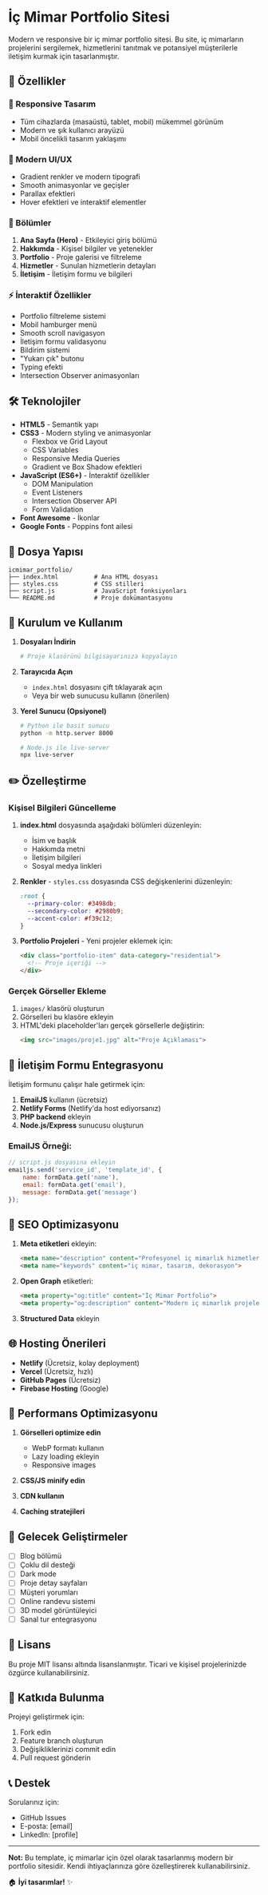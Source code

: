 # İç Mimar Portfolio Sitesi

Modern ve responsive bir iç mimar portfolio sitesi. Bu site, iç mimarların projelerini sergilemek, hizmetlerini tanıtmak ve potansiyel müşterilerle iletişim kurmak için tasarlanmıştır.

## 🌟 Özellikler

### 📱 Responsive Tasarım
- Tüm cihazlarda (masaüstü, tablet, mobil) mükemmel görünüm
- Modern ve şık kullanıcı arayüzü
- Mobil öncelikli tasarım yaklaşımı

### 🎨 Modern UI/UX
- Gradient renkler ve modern tipografi
- Smooth animasyonlar ve geçişler
- Parallax efektleri
- Hover efektleri ve interaktif elementler

### 📂 Bölümler
1. **Ana Sayfa (Hero)** - Etkileyici giriş bölümü
2. **Hakkımda** - Kişisel bilgiler ve yetenekler
3. **Portfolio** - Proje galerisi ve filtreleme
4. **Hizmetler** - Sunulan hizmetlerin detayları
5. **İletişim** - İletişim formu ve bilgileri

### ⚡ İnteraktif Özellikler
- Portfolio filtreleme sistemi
- Mobil hamburger menü
- Smooth scroll navigasyon
- İletişim formu validasyonu
- Bildirim sistemi
- "Yukarı çık" butonu
- Typing efekti
- Intersection Observer animasyonları

## 🛠️ Teknolojiler

- **HTML5** - Semantik yapı
- **CSS3** - Modern styling ve animasyonlar
  - Flexbox ve Grid Layout
  - CSS Variables
  - Responsive Media Queries
  - Gradient ve Box Shadow efektleri
- **JavaScript (ES6+)** - İnteraktif özellikler
  - DOM Manipulation
  - Event Listeners
  - Intersection Observer API
  - Form Validation
- **Font Awesome** - İkonlar
- **Google Fonts** - Poppins font ailesi

## 📁 Dosya Yapısı

```
icmimar_portfolio/
├── index.html          # Ana HTML dosyası
├── styles.css          # CSS stilleri
├── script.js           # JavaScript fonksiyonları
└── README.md           # Proje dokümantasyonu
```

## 🚀 Kurulum ve Kullanım

1. **Dosyaları İndirin**
   ```bash
   # Proje klasörünü bilgisayarınıza kopyalayın
   ```

2. **Tarayıcıda Açın**
   - `index.html` dosyasını çift tıklayarak açın
   - Veya bir web sunucusu kullanın (önerilen)

3. **Yerel Sunucu (Opsiyonel)**
   ```bash
   # Python ile basit sunucu
   python -m http.server 8000
   
   # Node.js ile live-server
   npx live-server
   ```

## ✏️ Özelleştirme

### Kişisel Bilgileri Güncelleme

1. **index.html** dosyasında aşağıdaki bölümleri düzenleyin:
   - İsim ve başlık
   - Hakkımda metni
   - İletişim bilgileri
   - Sosyal medya linkleri

2. **Renkler** - `styles.css` dosyasında CSS değişkenlerini düzenleyin:
   ```css
   :root {
     --primary-color: #3498db;
     --secondary-color: #2980b9;
     --accent-color: #f39c12;
   }
   ```

3. **Portfolio Projeleri** - Yeni projeler eklemek için:
   ```html
   <div class="portfolio-item" data-category="residential">
     <!-- Proje içeriği -->
   </div>
   ```

### Gerçek Görseller Ekleme

1. `images/` klasörü oluşturun
2. Görselleri bu klasöre ekleyin
3. HTML'deki placeholder'ları gerçek görsellerle değiştirin:
   ```html
   <img src="images/proje1.jpg" alt="Proje Açıklaması">
   ```

## 📧 İletişim Formu Entegrasyonu

İletişim formunu çalışır hale getirmek için:

1. **EmailJS** kullanın (ücretsiz)
2. **Netlify Forms** (Netlify'da host ediyorsanız)
3. **PHP backend** ekleyin
4. **Node.js/Express** sunucusu oluşturun

### EmailJS Örneği:
```javascript
// script.js dosyasına ekleyin
emailjs.send('service_id', 'template_id', {
    name: formData.get('name'),
    email: formData.get('email'),
    message: formData.get('message')
});
```

## 🎯 SEO Optimizasyonu

1. **Meta etiketleri** ekleyin:
   ```html
   <meta name="description" content="Profesyonel iç mimarlık hizmetleri">
   <meta name="keywords" content="iç mimar, tasarım, dekorasyon">
   ```

2. **Open Graph** etiketleri:
   ```html
   <meta property="og:title" content="İç Mimar Portfolio">
   <meta property="og:description" content="Modern iç mimarlık projeleri">
   ```

3. **Structured Data** ekleyin

## 🌐 Hosting Önerileri

- **Netlify** (Ücretsiz, kolay deployment)
- **Vercel** (Ücretsiz, hızlı)
- **GitHub Pages** (Ücretsiz)
- **Firebase Hosting** (Google)

## 📱 Performans Optimizasyonu

1. **Görselleri optimize edin**
   - WebP formatı kullanın
   - Lazy loading ekleyin
   - Responsive images

2. **CSS/JS minify edin**
3. **CDN kullanın**
4. **Caching stratejileri**

## 🔧 Gelecek Geliştirmeler

- [ ] Blog bölümü
- [ ] Çoklu dil desteği
- [ ] Dark mode
- [ ] Proje detay sayfaları
- [ ] Müşteri yorumları
- [ ] Online randevu sistemi
- [ ] 3D model görüntüleyici
- [ ] Sanal tur entegrasyonu

## 📄 Lisans

Bu proje MIT lisansı altında lisanslanmıştır. Ticari ve kişisel projelerinizde özgürce kullanabilirsiniz.

## 🤝 Katkıda Bulunma

Projeyi geliştirmek için:
1. Fork edin
2. Feature branch oluşturun
3. Değişikliklerinizi commit edin
4. Pull request gönderin

## 📞 Destek

Sorularınız için:
- GitHub Issues
- E-posta: [email]
- LinkedIn: [profile]

---

**Not:** Bu template, iç mimarlar için özel olarak tasarlanmış modern bir portfolio sitesidir. Kendi ihtiyaçlarınıza göre özelleştirerek kullanabilirsiniz.

🏠 **İyi tasarımlar!** ✨
